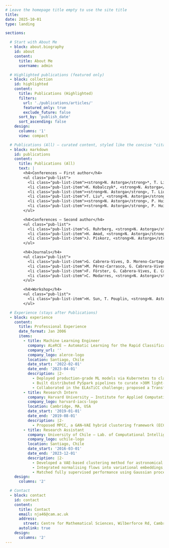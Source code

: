 ```yaml
---
# Leave the homepage title empty to use the site title
title:
date: 2025-10-01
type: landing

sections:

  # Start with About Me
  - block: about.biography
    id: about
    content:
      title: About Me
      username: admin

  # Highlighted publications (featured only)
  - block: collection
    id: highlighted
    content:
      title: Publications (Highlighted)
      filters:
        url: './publications/articles/'
        featured_only: true
        exclude_future: false
      sort_by: 'publish_date'
      sort_ascending: false
    design:
      columns: '1'
      view: compact

  # Publications (All) — curated content, styled like the concise "citation" list
  - block: markdown
    id: publications
    content:
      title: Publications (All)
      text: |
        <h4>Conferences — First author</h4>
        <ul class="pub-list">
          <li class="pub-list-item"><strong>N. Astorga</strong>*, T. Liu*, Y. Xiao, M. van der Schaar (2025). <em>Auto-formulation of Mathematical Optimisation Models Using Large Language Models</em>. <strong>ICML 2025</strong>. <em>*Equal contribution.</em></li>
          <li class="pub-list-item">K. Kobalczyk*, <strong>N. Astorga</strong>*, T. Liu, M. van der Schaar (2025). <em>Active Task Disambiguation with Large Language Models</em>. <strong>ICLR 2025 (Spotlight)</strong>. <em>*Equal contribution.</em></li>
          <li class="pub-list-item"><strong>N. Astorga</strong>, T. Liu, N. Seedat, M. van der Schaar (2024). <em>Active Learning with LLMs for Partially Observed and Cost-Aware Scenarios</em>. <strong>NeurIPS 2024</strong>.</li>
          <li class="pub-list-item">T. Liu*, <strong>N. Astorga</strong>*, N. Seedat, M. van der Schaar (2024). <em>Large Language Models to Enhance Bayesian Optimisation</em>. <strong>ICLR 2024</strong>. <em>*Equal contribution.</em></li>
          <li class="pub-list-item"><strong>N. Astorga</strong>, P. Huijse, P. Protopapas, P. Estévez (2020). <em>MPCC: Matching Priors and Conditionals for Clustering</em>. <strong>ECCV 2020</strong>, Glasgow.</li>
          <li class="pub-list-item"><strong>N. Astorga</strong>, P. Huijse, P. A. Estévez, F. Förster (2018). <em>Clustering of Astronomical Transient Candidates Using Deep Variational Embedding</em>. <strong>IJCNN 2018</strong>, Rio de Janeiro.</li>
        </ul>

        <h4>Conferences — Second author</h4>
        <ul class="pub-list">
          <li class="pub-list-item">S. Ruhrberg, <strong>N. Astorga</strong>, M. van der Schaar (2025). <em>Timely Clinical Diagnosis through Active Test Selection</em>. <strong>NeurIPS 2025</strong>.</li>
          <li class="pub-list-item">H. Amad, <strong>N. Astorga</strong>, J.-M. van der Schaar (2025). <em>Continuously Updating Digital Twins Using Large Language Models</em>. <strong>AISTATS 2025</strong>.</li>
          <li class="pub-list-item">J. Piskorz, <strong>N. Astorga</strong>, J. Berrevoets, M. van der Schaar (2025). <em>Active Feature Acquisition for Personalised Treatment Assignment</em>. <strong>ICML 2025</strong>.</li>
        </ul>

        <h4>Journals</h4>
        <ul class="pub-list">
          <li class="pub-list-item">G. Cabrera-Vives, D. Moreno-Cartagena, <strong>N. Astorga</strong>, I. Reyes-Jainaga, <em>et&nbsp;al.</em> (2024). <em>ATAT: Astronomical Transformer for Time Series and Tabular Data</em>. <strong>Astronomy &amp; Astrophysics</strong>.</li>
          <li class="pub-list-item">M. Pérez-Carrasco, G. Cabrera-Vives, L. Hernández-García, F. Förster, <strong>N. Astorga</strong>, <em>et&nbsp;al.</em> (2023). <em>Alert Classification for the ALeRCE Broker System: The Anomaly Detector</em>. <strong>The Astronomical Journal</strong>.</li>
          <li class="pub-list-item">F. Förster, G. Cabrera-Vives, E. Castillo-Navarrete, P. A. Estévez, <strong>N. Astorga</strong>, <em>et&nbsp;al.</em> (2021). <em>The Automatic Learning for the Rapid Classification of Events (ALeRCE) Alert Broker</em>. <strong>The Astronomical Journal</strong>.</li>
          <li class="pub-list-item">C. Modarres, <strong>N. Astorga</strong>, E. Droguett, V. Meruane (2018). <em>Convolutional Neural Networks for Automated Damage Recognition and Damage Type Identification</em>. <strong>Structural Control and Health Monitoring</strong>.</li>
        </ul>

        <h4>Workshop</h4>
        <ul class="pub-list">
          <li class="pub-list-item">H. Sun, T. Pouplin, <strong>N. Astorga</strong>, T. Liu, M. van der Schaar (2024). <em>Improving LLM Generation with Inverse and Forward Alignment: Reward Modelling, Prompting, Fine-Tuning, and Inference-Time Optimisation</em>. <strong>NeurIPS 2024 Workshop on System-2 Reasoning at Scale</strong>.</li>
        </ul>

  # Experience (stays after Publications)
  - block: experience
    content:
      title: Professional Experience
      date_format: Jan 2006
      items:
        - title: Machine Learning Engineer
          company: ALeRCE – Automatic Learning for the Rapid Classification of Events
          company_url: ''
          company_logo: alerce-logo
          location: Santiago, Chile
          date_start: '2022-02-01'
          date_end: '2023-04-01'
          description: |2-
            - Deployed production‑grade ML models via Kubernetes to classify LSST astronomical alerts in real time.
            - Built distributed PySpark pipelines to curate >30M light‑curve observations from multiple catalogues.
            - Collaborated in the ELAsTiCC challenge; proposed a Transformer‑based model for tabular/time‑series data; work accepted at *Astronomy & Astrophysics*.
        - title: Research Intern
          company: Harvard University — Institute for Applied Computational Science
          company_logo: harvard-iacs-logo
          location: Cambridge, MA, USA
          date_start: '2019-01-01'
          date_end: '2019-08-01'
          description: |2-
            - Proposed MPCC, a GAN–VAE hybrid clustering framework (ECCV 2020) leveraging forward KL divergence and extending BigGAN.
        - title: Research Assistant
          company: University of Chile — Lab. of Computational Intelligence
          company_logo: uchile-logo
          location: Santiago, Chile
          date_start: '2016-03-01'
          date_end: '2023-12-01'
          description: |2-
            - Developed a VAE‑based clustering method for astronomical transient detection (IJCNN 2018).
            - Integrated normalising flows into variational embeddings, improving ELBO by ≥10%.
            - Matched fully supervised performance using Gaussian processes in a semi‑supervised setting with only 10% labeled data.
    design:
      columns: '2'

  # Contact
  - block: contact
    id: contact
    content:
      title: Contact
      email: nja46@cam.ac.uk
      address:
        street: Centre for Mathematical Sciences, Wilberforce Rd, Cambridge, CB3 0WA
      autolink: true
    design:
      columns: '2'
---
```

